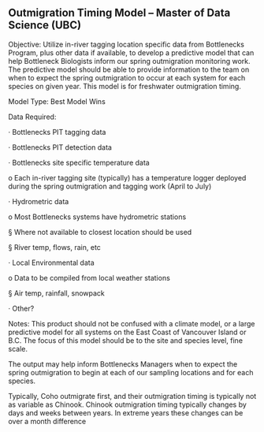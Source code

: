 ## Outmigration Timing Model – Master of Data Science (UBC)

Objective: Utilize in-river tagging location specific data from Bottlenecks Program, plus other data if available, to develop a predictive model that can help Bottleneck Biologists inform our spring outmigration monitoring work. The predictive model should be able to provide information to the team on when to expect the spring outmigration to occur at each system for each species on given year. This model is for freshwater outmigration timing.

Model Type: Best Model Wins

Data Required:

· Bottlenecks PIT tagging data

· Bottlenecks PIT detection data

· Bottlenecks site specific temperature data

o Each in-river tagging site (typically) has a temperature logger deployed during the spring outmigration and tagging work (April to July)

· Hydrometric data

o Most Bottlenecks systems have hydrometric stations

§ Where not available to closest location should be used

§ River temp, flows, rain, etc

· Local Environmental data

o Data to be compiled from local weather stations

§ Air temp, rainfall, snowpack

· Other?

Notes: This product should not be confused with a climate model, or a large predictive model for all systems on the East Coast of Vancouver Island or B.C. The focus of this model should be to the site and species level, fine scale.

The output may help inform Bottlenecks Managers when to expect the spring outmigration to begin at each of our sampling locations and for each species.

Typically, Coho outmigrate first, and their outmigration timing is typically not as variable as Chinook. Chinook outmigration timing typically changes by days and weeks between years. In extreme years these changes can be over a month difference

